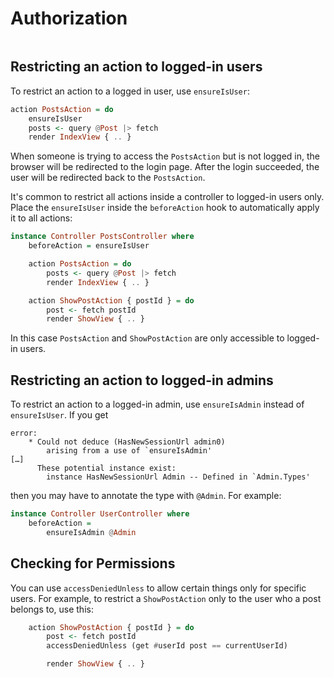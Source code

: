 # Authorization

```toc
```

## Restricting an action to logged-in users

To restrict an action to a logged in user, use `ensureIsUser`:

```haskell
action PostsAction = do
    ensureIsUser
    posts <- query @Post |> fetch
    render IndexView { .. }
```

When someone is trying to access the `PostsAction` but is not logged in, the browser will be redirected to the login page. After the login succeeded, the user will be redirected back to the `PostsAction`.

It's common to restrict all actions inside a controller to logged-in users only. Place the `ensureIsUser` inside the `beforeAction` hook to automatically apply it to all actions:

```haskell
instance Controller PostsController where
    beforeAction = ensureIsUser

    action PostsAction = do
        posts <- query @Post |> fetch
        render IndexView { .. }

    action ShowPostAction { postId } = do
        post <- fetch postId
        render ShowView { .. }
```

In this case `PostsAction` and `ShowPostAction` are only accessible to logged-in users.

## Restricting an action to logged-in admins

To restrict an action to a logged-in admin, use `ensureIsAdmin` instead of `ensureIsUser`. If you get

```
error:
    * Could not deduce (HasNewSessionUrl admin0)
        arising from a use of `ensureIsAdmin'
[…]
      These potential instance exist:
        instance HasNewSessionUrl Admin -- Defined in `Admin.Types'
```

then you may have to annotate the type with `@Admin`. For example:

```haskell
instance Controller UserController where
    beforeAction =
        ensureIsAdmin @Admin
```


## Checking for Permissions

You can use `accessDeniedUnless` to allow certain things only for specific users. For example, to restrict a `ShowPostAction` only to the user who a post belongs to, use this:

```haskell
    action ShowPostAction { postId } = do
        post <- fetch postId
        accessDeniedUnless (get #userId post == currentUserId)

        render ShowView { .. }
```
